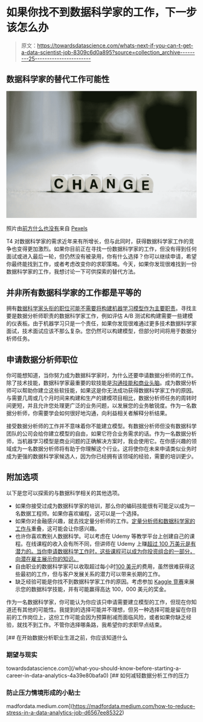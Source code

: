 # 如果你找不到数据科学家的工作，下一步该怎么办

> 原文：<https://towardsdatascience.com/whats-next-if-you-can-t-get-a-data-scientist-job-8309c6d0a895?source=collection_archive---------25----------------------->

## 数据科学家的替代工作可能性

![](img/615d15f8860f13b919b5d027a4c822da.png)

照片由[前方什么也没有](https://www.pexels.com/@ian-panelo?utm_content=attributionCopyText&utm_medium=referral&utm_source=pexels)来自 [Pexels](https://www.pexels.com/photo/shallow-focus-photo-of-change-4502492/?utm_content=attributionCopyText&utm_medium=referral&utm_source=pexels)

T4 对数据科学家的需求近年来有所增长，但与此同时，获得数据科学家工作的竞争也变得更加激烈。如果你目前正在寻找一份数据科学家的工作，但没有得到任何面试或进入最后一轮，但仍然没有被录用，你有什么选择？你可以继续申请，希望你最终能找到工作，或者考虑改变你的求职策略。今天，如果你发现很难找到一份数据科学家的工作，我想讨论一下可供探索的替代方法。

## 并非所有数据科学家的工作都是平等的

拥有[数据科学家头衔的职位可能不需要将构建机器学习模型作为主要职责](/why-data-analysts-should-apply-to-data-scientist-jobs-4bd695e7d747)。寻找主要是数据分析师职责的数据科学家工作，例如评估 A/B 测试和构建需要一些建模的仪表板。由于机器学习只是一个责任，如果你发现很难通过更多技术数据科学家面试，技术面试应该不那么复杂。您仍然可以构建模型，但部分时间将用于数据分析师任务。

## 申请数据分析师职位

你可能想知道，当你努力成为数据科学家时，为什么还要申请数据分析师的工作。除了技术技能，数据科学家最重要的软技能是[沟通技能和商业头脑](https://bootcamp.berkeley.edu/blog/data-scientist-skills/)。成为数据分析师可以帮助你建立这些软技能，如果这是你无法成功获得数据科学家工作的原因。与需要几周或几个月时间来构建和生产的建模项目相比，数据分析师任务的周转时间更短，并且允许您处理更广泛的业务问题，以发展您的业务敏锐度。作为一名数据分析师，你需要学会如何很好地沟通，向利益相关者解释分析结果。

接受数据分析师的工作并不意味着你不能建立模型。有数据分析师但没有数据科学团队的公司会给你建立模型的自由，如果它符合业务需求的话。作为一名数据分析师，当机器学习模型是商业问题的正确解决方案时，我会使用它。在你感兴趣的领域成为一名数据分析师将有助于你理解这个行业。这将使你在未来申请类似业务时成为更强的数据科学家候选人，因为你已经拥有该领域的经验，需要的培训更少。

## 附加选项

以下是您可以探索的与数据科学相关的其他选项。

*   如果你接受过成为数据科学家的培训，那么你的编码技能很有可能足以成为一名数据工程师。如果你喜欢编程，这可以是一个选择。
*   如果你对金融感兴趣，就去找定量分析师的工作。[定量分析师和数据科学家的工作与](https://www.noodle.com/articles/quantitative-analyst-vs-data-scientist-difference-explained)重叠，这可能会让你感兴趣。
*   也许你喜欢教别人数据科学。可以考虑在 Udemy 等教学平台上创建自己的课程。在线课程的收入会有所不同，但讲师在 Udemy 上赚[超过 100 万美元是有潜力的。当你申请数据科学工作时，这些课程可以成为你投资组合的一部分，向潜在雇主展示你的知识。](https://blog.teachinguide.com/how-much-do-udemy-instructors-make/)
*   自由职业的数据科学家可以收取超过每小时[100 美元](https://www.upwork.com/hire/data-scientists/)的费用，虽然很难获得这些最初的工作，但与客户发展关系的潜力可以带来长期的工作。
*   缺乏经验可能是你找不到数据科学家工作的原因。考虑参加 [Kaggle 竞赛](https://www.kaggle.com/competitions)来展示您的数据科学技能，并有可能赢得高达 100，000 美元的奖金。

作为一名数据科学家，你可能认为你应该只申请需要建立模型的工作，但现在你知道还有其他的可能性。我提到的选择可能并不理想，但另一种选择可能是留在你目前的工作岗位上，这份工作可能会因为预算削减而面临风险，或者如果你缺乏经验，就找不到工作。不管你选择哪条路，我希望你的求职早点结束。

[](/what-you-should-know-before-starting-a-career-in-data-analytics-4a39e80bafa0) [## 在开始数据分析职业生涯之前，你应该知道什么

### 期望与现实

towardsdatascience.com](/what-you-should-know-before-starting-a-career-in-data-analytics-4a39e80bafa0) [](https://madfordata.medium.com/how-to-reduce-stress-in-a-data-analytics-job-d6567ee85322) [## 如何减轻数据分析工作的压力

### 防止压力情境形成的小贴士

madfordata.medium.com](https://madfordata.medium.com/how-to-reduce-stress-in-a-data-analytics-job-d6567ee85322)
